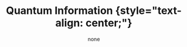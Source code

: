 ---
title: '#### Quantum Information {style="text-align: center;"}'
date: none
type: landing
tags:
  - QIP
# Your landing page sections - add as many different content blocks as you like

sections:
  - block: markdown
    id: qinfo-1
    content:
      title: '## Quantum Information'
      subtitle: "[ Back   ](../../research_lines)"
      text: Add any **markdown** formatted content here - text, images, videos, galleries - and even HTML code!
    design:
      columns: 2
      
  - block: markdown
    id: qinfo-2
    content:
      title: Section 2
      subtitle: A subtitle
      text: Add your Section 2 content here...
    design:
      columns: 1
  - block: markdown
    id: button
    content:
      title: 
      subtitle: 
      text: |
        <p class="text-center">
        <a class="lead" href="../../research_lines/">Back</a></p>
    design:
      columns: 1
---